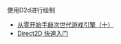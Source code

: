 使用D2d进行绘制

- [从零开始手敲次世代游戏引擎（十）](https://zhuanlan.zhihu.com/p/28711014)
- [Direct2D 快速入门](https://learn.microsoft.com/zh-cn/windows/win32/direct2d/getting-started-with-direct2d)

